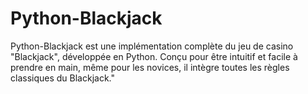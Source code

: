 # Python-Blackjack
Python-Blackjack est une implémentation complète du jeu de casino "Blackjack", développée en Python. Conçu pour être intuitif et facile à prendre en main, même pour les novices, il intègre toutes les règles classiques du Blackjack."
